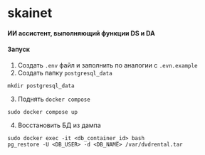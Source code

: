 # skainet

#### ИИ ассистент, выполняющий функции DS и DA

#### Запуск
1. Создать `.env` файл и заполнить по аналогии с `.evn.example`
2. Создать папку `postgresql_data`
```shell
mkdir postgresql_data
```
3. Поднять `docker compose`
```shell
sudo docker compose up
```
4. Восстановить БД из дампа
```shell
sudo docker exec -it <db_container_id> bash
pg_restore -U <DB_USER> -d <DB_NAME> /var/dvdrental.tar
```
